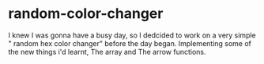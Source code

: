 # random-color-changer
I knew I was gonna have a busy day, so I dedcided to work on a very simple " random hex color changer" before the day began. Implementing some of the new things i'd learnt, The array and The arrow functions.
